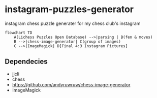 # instagram-puzzles-generator
instagram chess puzzle generater for my chess club's instagram

```mermaid
flowchart TD
    A(Lichess Puzzles Open Database) -->|parsing | B(fen & moves)
    B -->|chess-image-generator| C(group of images)
    C -->|ImageMagick| D[Final 4:3 Instagram Pictures]
```

## Dependecies
* jjcli
* chess 
* https://github.com/andyruwruw/chess-image-generator
* ImageMagick
